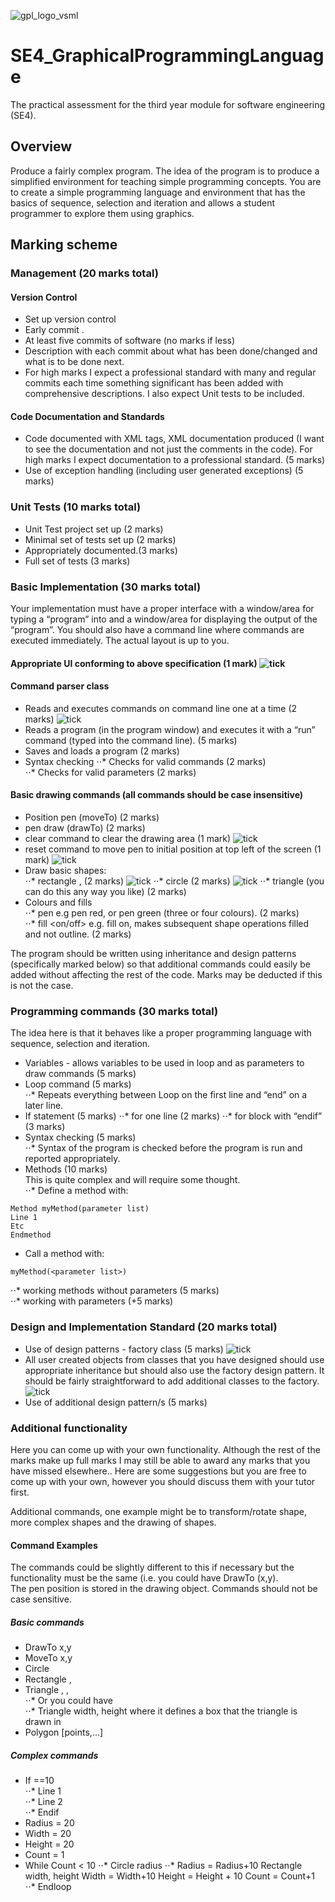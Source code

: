 ![gpl_logo_vsml](https://user-images.githubusercontent.com/22601795/119051937-c3cdcf00-b9bb-11eb-8335-04aaa096a16f.png)
# SE4_GraphicalProgrammingLanguage
The practical assessment for the third year module for software engineering (SE4).

## Overview
Produce a fairly complex  program. The idea of the program is to produce a simplified environment for teaching simple  programming concepts. You are to create a simple programming language and environment  that has the basics of sequence, selection and iteration and allows a student programmer to  explore them using graphics.  

## Marking scheme

### Management (20 marks total)
#### Version Control  
- Set up version control  
- Early commit . 
- At least five commits of software (no marks if less)  
- Description with each commit about what has been done/changed and what is to be  done next.  
- For high marks I expect a professional standard with many and regular commits each  time something significant has been added with comprehensive descriptions. I also expect  Unit tests to be included.  

#### Code Documentation and Standards 
- Code documented with XML tags, XML documentation produced (I want to see the  documentation and not just the comments in the code). For high marks I expect  documentation to a professional standard. (5 marks)  
- Use of exception handling (including user generated exceptions) (5 marks)   

### Unit Tests (10 marks total)
- Unit Test project set up (2 marks)  
- Minimal set of tests set up (2 marks)  
- Appropriately documented.(3 marks)  
- Full set of tests (3 marks) 

### Basic Implementation (30 marks total)
Your implementation must have a proper interface with a window/area for typing a  “program” into and a window/area for displaying the output of the “program”. You should  also have a command line where commands are executed immediately. The actual layout is  up to you.  
#### Appropriate UI conforming to above specification (1 mark) ![tick](https://user-images.githubusercontent.com/22601795/123541061-4aec3080-d73a-11eb-98cf-efff87d37041.png)
#### Command parser class  
- Reads and executes commands on command line one at a time (2 marks)  ![tick](https://user-images.githubusercontent.com/22601795/123541061-4aec3080-d73a-11eb-98cf-efff87d37041.png)
- Reads a program (in the program window) and executes it with a “run”  command (typed into the command line). (5 marks) 
- Saves and loads a program (2 marks) 
- Syntax checking 
⋅⋅* Checks for valid commands (2 marks)  
⋅⋅* Checks for valid parameters (2 marks)  
#### Basic drawing commands (all commands should be case insensitive)  
- Position pen (moveTo) (2 marks)  
- pen draw (drawTo) (2 marks)  
- clear command to clear the drawing area (1 mark) ![tick](https://user-images.githubusercontent.com/22601795/123541061-4aec3080-d73a-11eb-98cf-efff87d37041.png)
- reset command to move pen to initial position at top left of the screen (1 mark) ![tick](https://user-images.githubusercontent.com/22601795/123541061-4aec3080-d73a-11eb-98cf-efff87d37041.png)
- Draw basic shapes:  
⋅⋅* rectangle <width>, <height> (2 marks) ![tick](https://user-images.githubusercontent.com/22601795/123541061-4aec3080-d73a-11eb-98cf-efff87d37041.png)
⋅⋅* circle <radius> (2 marks) ![tick](https://user-images.githubusercontent.com/22601795/123541061-4aec3080-d73a-11eb-98cf-efff87d37041.png)
⋅⋅* triangle (you can do this any way you like) (2 marks)  
- Colours and fills  
⋅⋅* pen <colour> e.g pen red, or pen green (three or four colours).  (2 marks)  
⋅⋅* fill <on/off> e.g. fill on, makes subsequent shape operations  filled and not outline. (2 marks)  

The program should be written using inheritance and design patterns (specifically  marked below) so that additional commands could easily be added without affecting the rest  of the code. Marks may be deducted if this is not the case.

### Programming commands (30 marks total)
The idea here is that it behaves like a proper programming language with sequence,  selection and iteration. 
- Variables - allows variables to be used in loop and as parameters to draw  commands (5 marks)  
- Loop command (5 marks)  
⋅⋅* Repeats everything between Loop on the first line and “end” on a later  line.  
- If statement (5 marks) 
⋅⋅* for one line (2 marks) 
⋅⋅* for block with “endif” (3 marks)
- Syntax checking (5 marks)  
⋅⋅* Syntax of the program is checked before the program is run and  reported appropriately.  
- Methods (10 marks)  
This is quite complex and will require some thought.  
⋅⋅* Define a method with:
```  
Method myMethod(parameter list)  
Line 1  
Etc  
Endmethod  
```
- Call a method with:  
```
myMethod(<parameter list>)
```
⋅⋅* working methods without parameters (5 marks)  
⋅⋅* working with parameters (+5 marks)  

### Design and Implementation Standard (20 marks total) 
- Use of design patterns - factory class (5 marks) ![tick](https://user-images.githubusercontent.com/22601795/123541061-4aec3080-d73a-11eb-98cf-efff87d37041.png)
- All user created objects from classes that you have designed should use appropriate  inheritance but should also use the factory design pattern. It should be fairly straightforward  to add additional classes to the factory. ![tick](https://user-images.githubusercontent.com/22601795/123541061-4aec3080-d73a-11eb-98cf-efff87d37041.png)
- Use of additional design pattern/s (5 marks) 

### Additional functionality  
Here you can come up with your own functionality. Although the rest of the marks  make up full marks I may still be able to award any marks that you have missed elsewhere..  Here are some suggestions but you are free to come up with your own, however you should  discuss them with your tutor first.  

Additional commands, one example might be to transform/rotate shape, more complex  shapes and the drawing of shapes. 

#### Command Examples 
The commands could be slightly different to this if necessary but the functionality must be  the same (i.e. you could have DrawTo (x,y).  
The pen position is stored in the drawing object. Commands should not be case sensitive. 
##### Basic commands 
- DrawTo x,y  
- MoveTo x,y 
- Circle <radius> 
- Rectangle <width>, <height> 
- Triangle <base>, <adj>, <hyp>  
⋅⋅* Or you could have  
⋅⋅* Triangle width, height where it defines a box that the triangle is  drawn in 
- Polygon [points,...] 
##### Complex commands  
- If <variable>==10  
⋅⋅* Line 1  
⋅⋅* Line 2  
⋅⋅* Endif 
- Radius = 20 
- Width = 20 
- Height = 20  
- Count = 1  
- While Count < 10 
⋅⋅* Circle radius 
⋅⋅* Radius = Radius+10  Rectangle width, height  Width = Width+10  Height = Height + 10  Count = Count+1  
⋅⋅* Endloop
